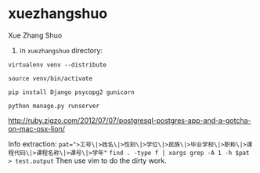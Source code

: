 xuezhangshuo
============
Xue Zhang Shuo

1. in `xuezhangshuo` directory:

```
virtualenv venv --distribute
```

```
source venv/bin/activate
```

```
pip install Django psycopg2 gunicorn
```

```
python manage.py runserver
```


http://ruby.zigzo.com/2012/07/07/postgresql-postgres-app-and-a-gotcha-on-mac-osx-lion/

Info extraction:
`pat=">工号\|>姓名\|>性别\|>学位\|>民族\|>毕业学校\|>职称\|>课程代码\|>课程名称\|>课号\|>学年"`
`find . -type f | xargs grep -A 1 -h $pat > test.output`
Then use vim to do the dirty work.
